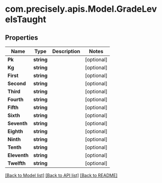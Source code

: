# com.precisely.apis.Model.GradeLevelsTaught
## Properties

Name | Type | Description | Notes
------------ | ------------- | ------------- | -------------
**Pk** | **string** |  | [optional] 
**Kg** | **string** |  | [optional] 
**First** | **string** |  | [optional] 
**Second** | **string** |  | [optional] 
**Third** | **string** |  | [optional] 
**Fourth** | **string** |  | [optional] 
**Fifth** | **string** |  | [optional] 
**Sixth** | **string** |  | [optional] 
**Seventh** | **string** |  | [optional] 
**Eighth** | **string** |  | [optional] 
**Ninth** | **string** |  | [optional] 
**Tenth** | **string** |  | [optional] 
**Eleventh** | **string** |  | [optional] 
**Twelfth** | **string** |  | [optional] 

[[Back to Model list]](../README.md#documentation-for-models) [[Back to API list]](../README.md#documentation-for-api-endpoints) [[Back to README]](../README.md)

